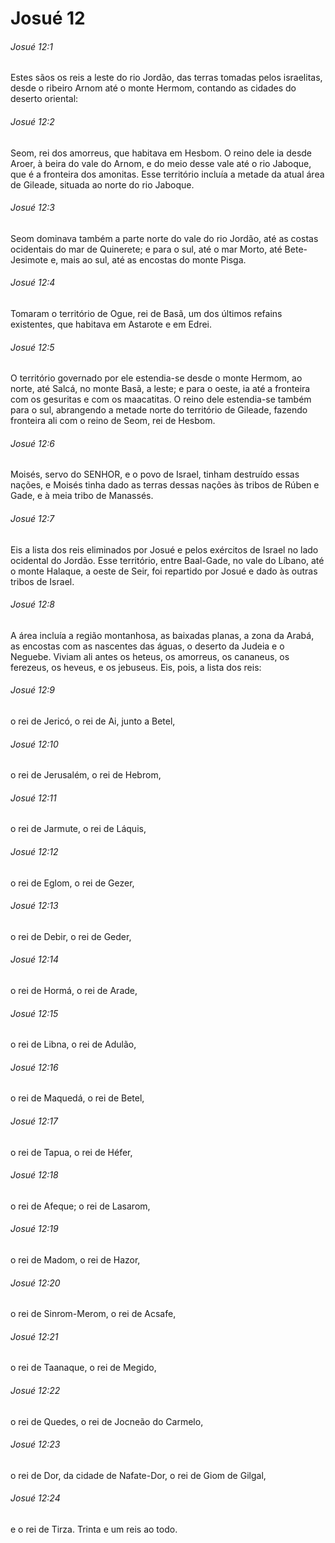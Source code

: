 # Josué 12

###### Josué 12:1

Estes sãos os reis a leste do rio Jordão, das terras tomadas pelos israelitas, desde o ribeiro Arnom até o monte Hermom, contando as cidades do deserto oriental:

###### Josué 12:2

Seom, rei dos amorreus, que habitava em Hesbom. O reino dele ia desde Aroer, à beira do vale do Arnom, e do meio desse vale até o rio Jaboque, que é a fronteira dos amonitas. Esse território incluía a metade da atual área de Gileade, situada ao norte do rio Jaboque.

###### Josué 12:3

Seom dominava também a parte norte do vale do rio Jordão, até as costas ocidentais do mar de Quinerete; e para o sul, até o mar Morto, até Bete-Jesimote e, mais ao sul, até as encostas do monte Pisga.

###### Josué 12:4

Tomaram o território de Ogue, rei de Basã, um dos últimos refains existentes, que habitava em Astarote e em Edrei.

###### Josué 12:5

O território governado por ele estendia-se desde o monte Hermom, ao norte, até Salcá, no monte Basã, a leste; e para o oeste, ia até a fronteira com os gesuritas e com os maacatitas. O reino dele estendia-se também para o sul, abrangendo a metade norte do território de Gileade, fazendo fronteira ali com o reino de Seom, rei de Hesbom.

###### Josué 12:6

Moisés, servo do SENHOR, e o povo de Israel, tinham destruído essas nações, e Moisés tinha dado as terras dessas nações às tribos de Rúben e Gade, e à meia tribo de Manassés.

###### Josué 12:7

Eis a lista dos reis eliminados por Josué e pelos exércitos de Israel no lado ocidental do Jordão. Esse território, entre Baal-Gade, no vale do Líbano, até o monte Halaque, a oeste de Seir, foi repartido por Josué e dado às outras tribos de Israel.

###### Josué 12:8

A área incluía a região montanhosa, as baixadas planas, a zona da Arabá, as encostas com as nascentes das águas, o deserto da Judeia e o Neguebe. Viviam ali antes os heteus, os amorreus, os cananeus, os ferezeus, os heveus, e os jebuseus. Eis, pois, a lista dos reis:

###### Josué 12:9

o rei de Jericó, o rei de Ai, junto a Betel,

###### Josué 12:10

o rei de Jerusalém, o rei de Hebrom,

###### Josué 12:11

o rei de Jarmute, o rei de Láquis,

###### Josué 12:12

o rei de Eglom, o rei de Gezer,

###### Josué 12:13

o rei de Debir, o rei de Geder,

###### Josué 12:14

o rei de Hormá, o rei de Arade,

###### Josué 12:15

o rei de Libna, o rei de Adulão,

###### Josué 12:16

o rei de Maquedá, o rei de Betel,

###### Josué 12:17

o rei de Tapua, o rei de Héfer,

###### Josué 12:18

o rei de Afeque; o rei de Lasarom,

###### Josué 12:19

o rei de Madom, o rei de Hazor,

###### Josué 12:20

o rei de Sinrom-Merom, o rei de Acsafe,

###### Josué 12:21

o rei de Taanaque, o rei de Megido,

###### Josué 12:22

o rei de Quedes, o rei de Jocneão do Carmelo,

###### Josué 12:23

o rei de Dor, da cidade de Nafate-Dor, o rei de Giom de Gilgal,

###### Josué 12:24

e o rei de Tirza. Trinta e um reis ao todo.

